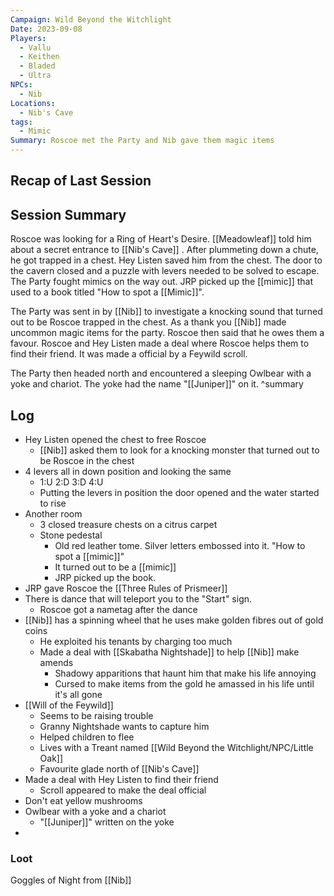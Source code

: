 ```yaml
---
Campaign: Wild Beyond the Witchlight
Date: 2023-09-08
Players:
  - Vallu
  - Keithen
  - Bladed
  - Ultra
NPCs:
  - Nib
Locations:
  - Nib's Cave
tags:
  - Mimic
Summary: Roscoe met the Party and Nib gave them magic items
---
```

## Recap of Last Session

## Session Summary
Roscoe was looking for a Ring of Heart's Desire. [[Meadowleaf]] told him about a secret entrance to [[Nib's Cave]] . After plummeting down a chute, he got trapped in a chest. Hey Listen saved him from the chest. The door to the cavern closed and a puzzle with levers needed to be solved to escape. The Party fought mimics on the way out.  JRP picked up the [[mimic]] that used to a book titled "How to spot a [[Mimic]]".

The Party was sent in by [[Nib]] to investigate a knocking sound that turned out to be Roscoe trapped in the chest. As a thank you [[Nib]] made uncommon magic items for the party. Roscoe then said that he owes them a favour. Roscoe and Hey Listen made a deal where Roscoe helps them to find their friend. It was made a official by a Feywild scroll.

The Party then headed north and encountered a sleeping Owlbear with a yoke and chariot. The yoke had the name "[[Juniper]]" on it.
^summary
## Log
- Hey Listen opened the chest to free Roscoe
	- [[Nib]] asked them to look for a knocking monster that turned out to be Roscoe in the chest
- 4 levers all in down position and looking the same
	- 1:U 2:D 3:D 4:U
	- Putting the levers in position the door opened and the water started to rise
- Another room
	- 3 closed treasure chests on a citrus carpet
	- Stone pedestal
		- Old red leather tome. Silver letters embossed into it. "How to spot a [[mimic]]"
		- It turned out to be a [[mimic]]
		- JRP picked up the book.
- JRP gave Roscoe the [[Three Rules of Prismeer]]
- There is dance that will teleport you to the "Start" sign.
	- Roscoe got a nametag after the dance
- [[Nib]] has a spinning wheel that he uses make golden fibres out of gold coins
	- He exploited his tenants by charging too much
	- Made a deal with [[Skabatha Nightshade]] to help [[Nib]] make amends
		- Shadowy apparitions that haunt him that make his life annoying
		- Cursed to make items from the gold he amassed in his life until it's all gone
- [[Will of the Feywild]]
	- Seems to be raising trouble
	- Granny Nightshade wants to capture him
	- Helped children to flee
	- Lives with a Treant named [[Wild Beyond the Witchlight/NPC/Little Oak]]
	- Favourite glade north of [[Nib's Cave]]
- Made a deal with Hey Listen to find their friend
	- Scroll appeared to make the deal official
- Don't eat yellow mushrooms
- Owlbear with a yoke and a chariot
	- "[[Juniper]]" written on the yoke
- 

### Loot
Goggles of Night from [[Nib]]